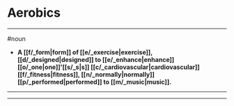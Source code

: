# Aerobics
---
#noun
- **A [[f/_form|form]] of [[e/_exercise|exercise]], [[d/_designed|designed]] to [[e/_enhance|enhance]] [[o/_one|one]]'[[s/_s|s]] [[c/_cardiovascular|cardiovascular]] [[f/_fitness|fitness]], [[n/_normally|normally]] [[p/_performed|performed]] to [[m/_music|music]].**
---
---
